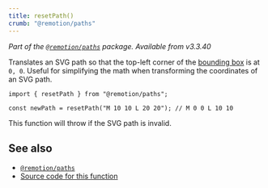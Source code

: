 ```yaml
---
title: resetPath()
crumb: "@remotion/paths"
---
```


_Part of the [`@remotion/paths`](/docs/paths) package. Available from v3.3.40_

Translates an SVG path so that the top-left corner of the [bounding box](/docs/paths/bounding-box) is at `0, 0`. Useful for simplifying the math when transforming the coordinates of an SVG path.

```tsx twoslash title="reset-path.ts"
import { resetPath } from "@remotion/paths";

const newPath = resetPath("M 10 10 L 20 20"); // M 0 0 L 10 10
```

This function will throw if the SVG path is invalid.

## See also

- [`@remotion/paths`](/docs/paths)
- [Source code for this function](https://github.com/remotion-dev/remotion/blob/main/packages/paths/src/reset-path.ts)
